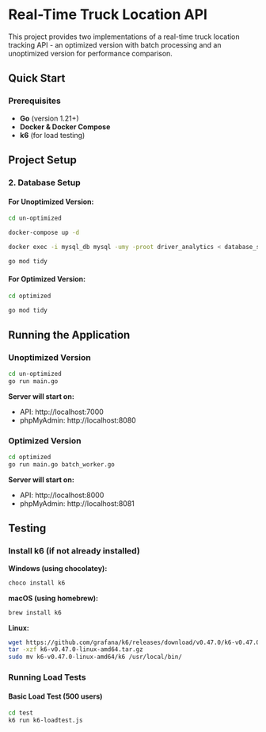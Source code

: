 # Real-Time Truck Location API

This project provides two implementations of a real-time truck location tracking API - an optimized version with batch processing and an unoptimized version for performance comparison.

## Quick Start

### Prerequisites

- **Go** (version 1.21+)
- **Docker & Docker Compose**
- **k6** (for load testing)

## Project Setup

### 2. Database Setup

#### For Unoptimized Version:

```bash
cd un-optimized

docker-compose up -d

docker exec -i mysql_db mysql -umy -proot driver_analytics < database_schema.sql

go mod tidy
```

#### For Optimized Version:

```bash
cd optimized

go mod tidy
```

## Running the Application

### Unoptimized Version

```bash
cd un-optimized
go run main.go
```

**Server will start on:**

- API: http://localhost:7000
- phpMyAdmin: http://localhost:8080

### Optimized Version

```bash
cd optimized
go run main.go batch_worker.go
```

**Server will start on:**

- API: http://localhost:8000
- phpMyAdmin: http://localhost:8081

## Testing

### Install k6 (if not already installed)

**Windows (using chocolatey):**

```bash
choco install k6
```

**macOS (using homebrew):**

```bash
brew install k6
```

**Linux:**

```bash
wget https://github.com/grafana/k6/releases/download/v0.47.0/k6-v0.47.0-linux-amd64.tar.gz
tar -xzf k6-v0.47.0-linux-amd64.tar.gz
sudo mv k6-v0.47.0-linux-amd64/k6 /usr/local/bin/
```

### Running Load Tests

#### Basic Load Test (500 users)

```bash
cd test
k6 run k6-loadtest.js
```

